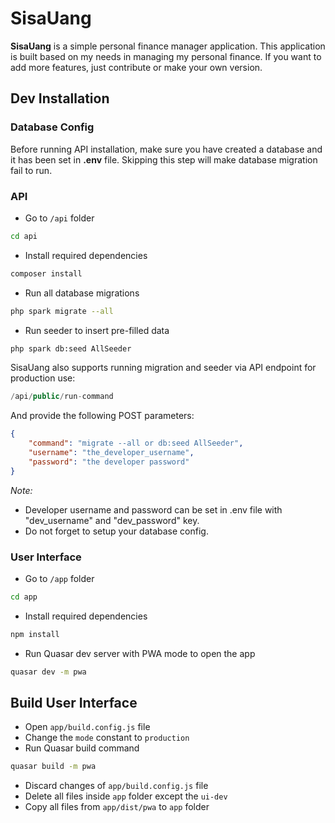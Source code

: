 # SisaUang
**SisaUang** is a simple personal finance manager application. This application is built based on my needs in managing my personal finance. If you want to add more features, just contribute or make your own version.

## Dev Installation

### Database Config
Before running API installation, make sure you have created a database and it has been set in <strong>.env</strong> file. Skipping this step will make database migration fail to run. 

### API
- Go to `/api` folder

```bash
cd api
```
- Install required dependencies
```bash
composer install
```
- Run all database migrations
```bash
php spark migrate --all
```
- Run seeder to insert pre-filled data
```bash
php spark db:seed AllSeeder
```
SisaUang also supports running migration and seeder via API endpoint for production use:
```php
/api/public/run-command
```
And provide the following POST parameters:
```json
{
    "command": "migrate --all or db:seed AllSeeder",
    "username": "the_developer_username",
    "password": "the developer password"
}
```
*Note:*<br/>
- Developer username and password can be set in .env file with "dev_username" and "dev_password" key.
- Do not forget to setup your database config.






### User Interface
- Go to `/app` folder
```bash
cd app
```
- Install required dependencies
```bash
npm install
```
- Run Quasar dev server with PWA mode to open the app
```bash
quasar dev -m pwa
```

## Build User Interface
- Open `app/build.config.js` file
- Change the `mode` constant to `production`
- Run Quasar build command
```bash
quasar build -m pwa
```
- Discard changes of `app/build.config.js` file
- Delete all files inside `app` folder except the `ui-dev`
- Copy all files from `app/dist/pwa` to `app` folder